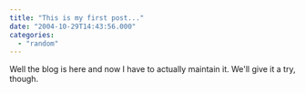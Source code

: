 ```yaml
---
title: "This is my first post..."
date: "2004-10-29T14:43:56.000"
categories: 
  - "random"
---
```


Well the blog is here and now I have to actually maintain it. We'll give it a try, though.
